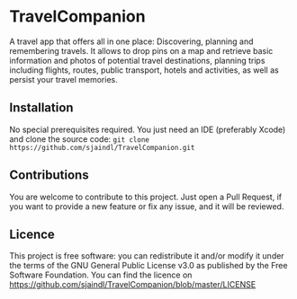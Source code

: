# TravelCompanion
A travel app that offers all in one place: Discovering, planning and remembering travels. It allows to drop pins on a map and retrieve basic information and photos of potential travel destinations, planning trips including flights, routes, public transport, hotels and activities, as well as persist your travel memories.

## Installation

No special prerequisites required. You just need an IDE (preferably Xcode) and clone the source code:
`git clone https://github.com/sjaindl/TravelCompanion.git`

## Contributions

You are welcome to contribute to this project. Just open a Pull Request, if you want to provide a new feature or fix any issue, and it will be reviewed.

## Licence

This project is free software: you can redistribute it and/or modify it under the terms of the GNU General Public License v3.0 as published by the Free Software Foundation. You can find the licence on 
https://github.com/sjaindl/TravelCompanion/blob/master/LICENSE
